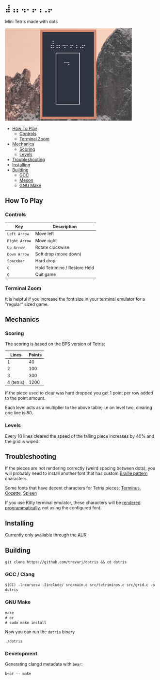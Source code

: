 # `⣼⢠⡄⢤⠄⡤⢠⢀⡤`

Mini Tetris made with dots

![gameplay](./dotris.gif)

- [How To Play](#how-to-play)
    - [Controls](#controls)
    - [Terminal Zoom](#terminal-zoom)
- [Mechanics](#mechanics)
    - [Scoring](#scoring)
    - [Levels](#levels)
- [Troubleshooting](#troubleshooting)
- [Installing](#installing)
- [Building](#building)
    - [GCC](#gcc)
    - [Meson](#meson)
    - [GNU Make](#gnu-make)

## How To Play

### Controls

Key           | Description
---           | ---
`Left Arrow`  | Move left
`Right Arrow` | Move right
`Up Arrow`    | Rotate clockwise
`Down Arrow`  | Soft drop (move down)
`Spacebar`    | Hard drop
`C`           | Hold Tetrimino / Restore Held
`Q`           | Quit game

### Terminal Zoom

It is helpful if you increase the font size in your terminal emulator for a "regular"
sized game.

## Mechanics

### Scoring

The scoring is based on the BPS version of Tetris:

Lines      | Points
---        | ---
1          | 40
2          | 100
3          | 300
4 (tetris) | 1200

If the piece used to clear was hard dropped you get 1 point per row added to the point amount.

Each level acts as a multiplier to the above table; i.e on level two, clearing one line is 80.

### Levels

Every 10 lines cleared the speed of the falling piece increases by 40% and the grid is wiped.

## Troubleshooting

If the pieces are not rendering correctly (weird spacing between dots), you will probably
need to install another font that has custom
[Braille pattern](https://en.wikipedia.org/wiki/Braille_Patterns) characters.

Some fonts that have decent characters for Tetris pieces: 
[Terminus](https://files.ax86.net/terminus-ttf/), 
[Cozette](https://github.com/slavfox/Cozette), 
[Spleen](https://www.cambus.net/spleen-monospaced-bitmap-fonts/)

If you use Kitty terminal emulator, these characters will be
[rendered programmatically](https://github.com/kovidgoyal/kitty/discussions/6152), not
using the configured font.

## Installing

Currently only available through the [AUR](https://aur.archlinux.org/packages/dotris-git).

## Building

```
git clone https://github.com/trevarj/dotris && cd dotris
```

### GCC / Clang
```
$(CC) -lncursesw -Iinclude/ src/main.c src/tetriminos.c src/grid.c -o dotris
```

### GNU Make
```
make
# or
# sudo make install
```

Now you can run the `dotris` binary

```
./dotris
```

### Development

Generating clangd metadata with `bear`:

```
bear -- make
```
